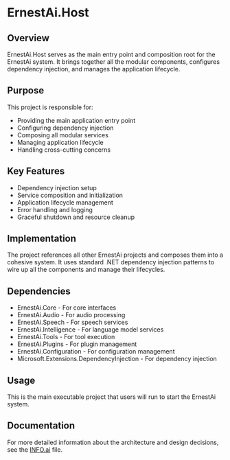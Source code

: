 # ErnestAi.Host

## Overview
ErnestAi.Host serves as the main entry point and composition root for the ErnestAi system. It brings together all the modular components, configures dependency injection, and manages the application lifecycle.

## Purpose
This project is responsible for:
- Providing the main application entry point
- Configuring dependency injection
- Composing all modular services
- Managing application lifecycle
- Handling cross-cutting concerns

## Key Features
- Dependency injection setup
- Service composition and initialization
- Application lifecycle management
- Error handling and logging
- Graceful shutdown and resource cleanup

## Implementation
The project references all other ErnestAi projects and composes them into a cohesive system. It uses standard .NET dependency injection patterns to wire up all the components and manage their lifecycles.

## Dependencies
- ErnestAi.Core - For core interfaces
- ErnestAi.Audio - For audio processing
- ErnestAi.Speech - For speech services
- ErnestAi.Intelligence - For language model services
- ErnestAi.Tools - For tool execution
- ErnestAi.Plugins - For plugin management
- ErnestAi.Configuration - For configuration management
- Microsoft.Extensions.DependencyInjection - For dependency injection

## Usage
This is the main executable project that users will run to start the ErnestAi system.

## Documentation
For more detailed information about the architecture and design decisions, see the [INFO.ai](./INFO.ai) file.
